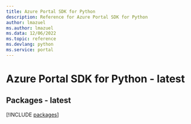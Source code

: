 ```yaml
---
title: Azure Portal SDK for Python
description: Reference for Azure Portal SDK for Python
author: lmazuel
ms.author: lmazuel
ms.data: 12/06/2022
ms.topic: reference
ms.devlang: python
ms.service: portal
---
```

# Azure Portal SDK for Python - latest
## Packages - latest
[!INCLUDE [packages](portal-index.md)]